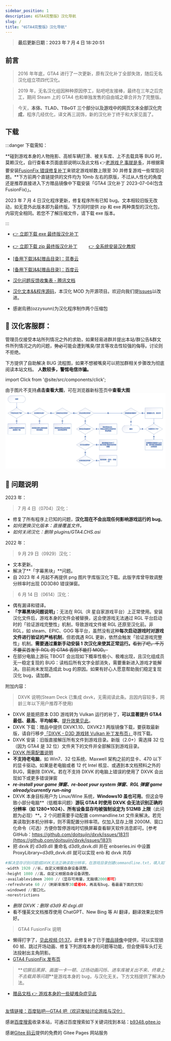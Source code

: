 ```yaml
---
sidebar_position: 1
description: 《GTA4完整版》汉化导航 
slug: /
title: "《GTA4完整版》汉化导航"
---
```


> **最后更新日期：2023 年 7 月 4 日 18:20:51**

## 前言

> 2016 年年底，GTA4 进行了一次更新，原有汉化补丁全部失效，随后无名汉化组立项四代汉化。

> 2019 年，无名汉化组因种种原因停工，贴吧吧友接棒，最终在三年之后完工，期间 Steam 上的 GTA4 也和单独发售的自由城之章合并为了完整版。

> 今天，**本体、TLAD、TBoGT 三个部分以及游戏中的网页文本全部汉化完成**，程序几经优化，译文再三润饰，新的汉化补丁终于和大家见面了。

## 下载

:::danger 下载需知：

**碰到游戏本身的人物拖影、高帧车辆打滑、被关车库、上不去载具等 BUG 时，莫赖汉化，自行查看本页面底部说明以及此文档 👉[老游戏 P 事就是多](../docs/GTA4%E6%B8%B8%E6%88%8F%E7%9B%B8%E5%85%B3%E9%97%AE%E9%A2%98%EF%BC%88%E6%97%A0%E5%85%B3%E6%B1%89%E5%8C%96%E8%A1%A5%E4%B8%81%EF%BC%89/1%EF%BC%9A%E6%B8%B8%E6%88%8F%E7%9B%B8%E5%85%B3%E9%97%AE%E9%A2%98.md)，并根据需要安装[FusionFix 错误修复补丁](https://wwi.lanzoup.com/b07xe74sj)来锁定游戏帧数上限至 30 并修复游戏一些常现问题。**下方前两个直链提供的文件均为 10mb 左右的原版，不过从人性化的角度还是推荐直接进入下方赠品镜像中下载安装「GTA4 汉化补丁 2023-07-04(包含 FusionFix)」。

2023 年 7 月 4 日汉化程序更新，修复程序所有已知 bug。文本相较旧版无改动，如无意外此版本即为最终版。下方同时提供 zip 和 exe 两种类型的汉化包，内容完全相同。若您不了解压缩文件，请下载 exe 版本。

:::

- [👉 立即下载 exe 最终版汉化补丁](https://link.jscdn.cn/1drv/aHR0cHM6Ly8xZHJ2Lm1zL3UvcyFBczVoZ0w4dTlPMzFpRUpvckF2N1FFTm9haVROP2U9VGRjdGJF.exe)

- [👉 立即下载 zip 最终版汉化补丁](https://link.jscdn.cn/1drv/aHR0cHM6Ly8xZHJ2Lm1zL3UvcyFBczVoZ0w4dTlPMzFpRUJjaFVaRmh5M05Pa051P2U9RFQwdVZp.zip) 　　 [ 👉 全系统安装汉化教程 ](./安装汉化/0：安装前准备.md)

- [[备用下载]&&[赠品目录]：蓝奏云](https://wwi.lanzoup.com/b07xe74sj)

- [[备用下载]&&[赠品目录]：百度云](https://pan.baidu.com/share/init?surl=lYiAaFVzQGpJD79Fx56ZZw&pwd=1234)

- [汉化问题反馈收集表 - 腾讯文档](https://docs.qq.com/form/page/DQXdCd1BwT1VrbXV5)

- [汉化文本&&程序源码](https://github.com/GTAIV-Complete-Edition-text)，本汉化 MOD 为开源项目。欢迎向我们提[lssues](https://github.com/GTAIV-Complete-Edition-text/feedback-IV.CHS/issues)以改进。

- 感谢烏鴉(ozzysunn)为汉化程序制作两个压缩包

## 📱 汉化客服群：

管理员仅接受本站所列情况之外的求助，如果轻易进群并提出本站/群公告&群文件所列情况之内的问题，<del>势必</del>可能会遭到嘴臭/禁言等攻击性较强的侮辱。讨论则不拒绝。

下方提供了自助解决 BUG 流程图，如果不想被嘴臭可以把加群相关步骤改为彻底阅读本站文档。
**人数较多，警惕电信诈骗。**

import Click from '@site/src/components/click';

<Click />

由于图片不支持**点击查看大图**，可在浏览器新标签页中**查看大图**
![Image](intro.jpg)

## 🐞 问题说明

2023 年：

> 7 月 4 日（0704）汉化：

- 修复了所有程序上已知的问题，**汉化现在不会出现任何影响游戏运行的 bug**。
- _如何更换汉化版本：直接覆盖文件。_
- _如何关闭汉化：删除 plugins/GTA4.CHS.asi_

2022 年：

> 9 月 29 日（0929）汉化：

- 文本更新。
- 解决了**「字幕黑块」**问题。
- 自 2023 年 4 月起不再提供 png 图片字库版汉化下载。此版字库曾导致调整分辨率时出现 DD3D80 错误弹窗。

> 6 月 14 日（0614）汉化：

- 偶有漏译和错译。
- **「字幕黑块问题说明」**：无法在 RGL（R 星自家游戏平台）上正常使用。安装汉化文件后，游戏本身的文件会被替换，这会使游戏无法通过 RGL 平台启动时的「验证游戏完整性」机制，导致游戏文件被 RGL 还原至汉化前。非 RGL，如 steam、EPIC、GOG 等平台，虽然没有这种**每次启动游戏时对游戏文件进行验证的严格机制**，但若偶遇 RGL 更新，依然会触发「验证游戏完整性」机制。**需要通过重新手动安装 1 次汉化来使其正常运行。**<del>看到了吧，千万不要买首发于 RGL 的 GTA6 否则不能打 MOD。</del>
- 在部分电脑上游玩 TBOGT 会出现如下概率性极小、极难出现，且汉化组成员无一稳定复现的 BUG：读档后所有文字全部消失，需要重新进入游戏才能解决。目前尚未发现造成此 bug 的原因。如果有好心人愿意帮助我们稳定复现汉化 bug，请加群。

附加内容：

> DXVK 说明(Steam Deck 已集成 dxvk，无需阅读此条。且因内容较多，网龄三年以下用户推荐不使用)

- DXVK 是能把原本 D3D 游戏转为 Vulkan 运行的补丁，**可以显著提升 GTA4 最低、最高、平均帧率**。[提升效果见此](https://www.bilibili.com/video/BV13v411M7Sx)。
- DXVK 下载：赠品中提供 DXVK1.10、DXVK2.1 两版镜像下载，要获取最新版，请自行移步[「DXVK - D3D 游戏转 Vulkan 补丁发布页」](https://github.com/doitsujin/dxvk)寻找下载。
- DXVK 安装：旧版直接解压所有文件到游戏目录。新版（2.0+）需选择 32 位（因为 GTA4 是 32 位）文件夹下的文件并全部解压到游戏目录。
- [DXVK 所需配置说明](https://github.com/doitsujin/dxvk/wiki/Driver-support)
- **不支持老电脑**，如 Win7、32 位系统、Maxwell 架构之前的显卡、470 以下的显卡驱动。如果是老电脑或者 12 代 Intel 核显、或遇到本文档预料之外的 BUG，需删除 DXVK。若在不支持 DXVK 的电脑上错误的使用了 DXVK 会出现如下或更多错误弹窗
- **_re-install your game 弹窗、re-boot your system 弹窗、RGL 弹窗 game already/currently run-ning_**
- DXVK 本身目标用户为 Linux/Wine 系统，**Windows10 虽也可用**。但这会导致小部分电脑**（低概率问题）**游玩 GTA4 时使用 DXVK 会无法识别正确的分辨率（如 1280\*1024）、所有设备显存均被强制设定为 512MB 上限**（此问题为必现）**。2 个问题需要手动配置 commandline.txt 文件来解决。若完美读取到本机分辨率，则不需配置分辨率项。仅加入显存上限 2000M、窗口化命令（可选）方便你暂停游戏时切换屏幕查看聊天软件消息即可。[参考 GitHub：https://github.com/doitsujin/dxvk/issues/1831](https://github.com/doitsujin/dxvk/issues/1831)
- 把 dxvk 的 d3d9.dll 重命名 d3d9_dxvk.dll 并在 enbseries.ini 中设置 ProxyLibrary=d3d9_dxvk.dll 就可以实现 enb 和 dxvk 共存

```python
#解决显存识别问题或DXVK无法正确读取分辨率，在游戏目录创建commandline.txt，填入如下但不包括本行：
-width 1920 //长，自定义根据自身设备调整。
-height 1080 //高，自定义根据自身设备调整。
-availablevidmem 2000 //（显存可用量，无脑填2000即可）
-refreshrate 60 //（刷新率推荐30或者60，再高有bug，看最最下面的文档）
-windowed //窗口化。
-norestrictions
```

- _删除 DXVK：删除 d3d9 和 dxgi.dll_
- 看不懂英文文档推荐使用 ChatGPT、New Bing 等 AI 翻译，翻译效果比软件好。

> GTA4 FusionFix 说明

- 懒得打字了，[见此视频 01:37](https://www.bilibili.com/video/BV15g4y1H7RD/?share_source=copy_web&vd_source=6317983a8e5cadce0c1402e0a67b67f9&t=97)。此修复补丁已于[赠品镜像](#下载)中提供，可以实现锁 60 帧、跳过开场动画、修复下列游戏本身的问题等功能，但会使得车头灯无法投射出主角阴影。
- [GTA4 FusionFix 发布页](https://github.com/ThirteenAG/GTAIV.EFLC.FusionFix)

> **_切屏后黑屏、画面一卡一顿、过场动画闪烁、进车库被关出不来、终章上不去载具等问题_**是游戏本身的 bug，与汉化无关。下方文档提供了解决办法。

- [赠品文档 👉 游戏本身的一些疑难杂症见此](./GTA4%E6%B8%B8%E6%88%8F%E7%9B%B8%E5%85%B3%E9%97%AE%E9%A2%98%EF%BC%88%E6%97%A0%E5%85%B3%E6%B1%89%E5%8C%96%E8%A1%A5%E4%B8%81%EF%BC%89/1%EF%BC%9A%E6%B8%B8%E6%88%8F%E7%9B%B8%E5%85%B3%E9%97%AE%E9%A2%98.md)

##

[友情链接：百度贴吧—GTA4 吧（欢迎发帖讨论游戏与汉化）](https://tieba.baidu.com/f?kw=gta4&ie=utf-8)

感谢[百度搜索](https://www.baidu.com/s?ie=UTF-8&wd=b9348.gitee.io)收录本站，可通过百度搜索如下关键词找到本站：[b9348.gitee.io](https://www.baidu.com/s?ie=UTF-8&wd=b9348.gitee.io)

感谢[Gitee 码云](https://gitee.com/)提供的免费的 Gitee Pages 网站服务
